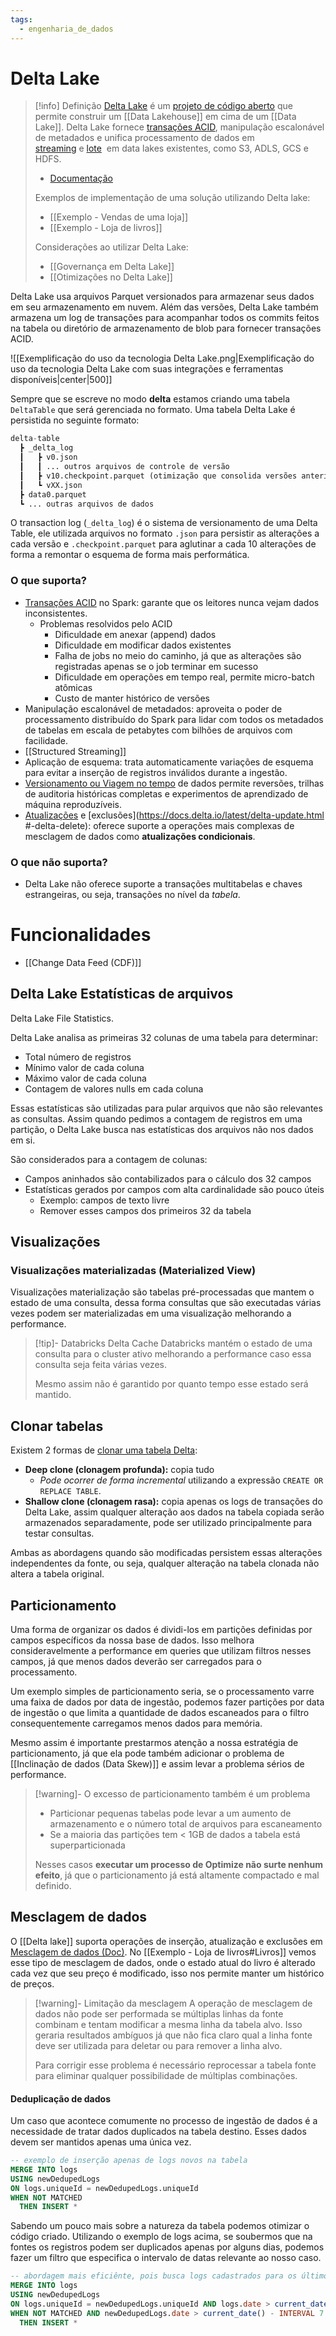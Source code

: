 ```yaml
---
tags:
  - engenharia_de_dados
---
```

# Delta Lake

> [!info] Definição
> [Delta Lake](https://delta.io/) é um [projeto de código aberto](https://github.com/delta-io/delta) que permite construir um [[Data Lakehouse]] em cima de um [[Data Lake]]. Delta Lake fornece [transações ACID](https://docs.delta.io/latest/concurrency-control.html), manipulação escalonável de metadados e unifica processamento de dados em [streaming](https://docs.delta.io/latest/delta-streaming.html) e [lote](https://docs.delta.io/latest/delta-batch.html)  em data lakes existentes, como S3, ADLS, GCS e HDFS.
> 
> - [Documentação](https://delta.io/learn)
>   
> Exemplos de implementação de uma solução utilizando Delta lake:
> - [[Exemplo - Vendas de uma loja]]
> - [[Exemplo - Loja de livros]]
> 
> Considerações ao utilizar Delta Lake:
> - [[Governança em Delta Lake]]
> - [[Otimizações no Delta Lake]]

Delta Lake usa arquivos Parquet versionados para armazenar seus dados em seu armazenamento em nuvem. Além das versões, Delta Lake também armazena um log de transações para acompanhar todos os commits feitos na tabela ou diretório de armazenamento de blob para fornecer transações ACID.

![[Exemplificação do uso da tecnologia Delta Lake.png|Exemplificação do uso da tecnologia Delta Lake com suas integrações e ferramentas disponíveis|center|500]]

Sempre que se escreve no modo **delta** estamos criando uma tabela `DeltaTable` que será gerenciada no formato. Uma tabela Delta Lake é persistida no seguinte formato:

```python
delta-table
  ┣ _delta_log
  ┃   ┣ v0.json
  ┃   ┃ ... outros arquivos de controle de versão
  ┃   ┣ v10.checkpoint.parquet (otimização que consolida versões anteriores)
  ┃   ┗ vXX.json
  ┣ data0.parquet
  ┗ ... outras arquivos de dados
```

O transaction log (`_delta_log`) é o sistema de versionamento de uma Delta Table, ele utilizada arquivos no formato `.json` para persistir as alterações a cada versão e `.checkpoint.parquet` para aglutinar a cada 10 alterações de forma a remontar o esquema de forma mais performática.

### O que suporta?

- [Transações ACID](https://docs.delta.io/latest/concurrency-control.html) no Spark: garante que os leitores nunca vejam dados inconsistentes.
	- Problemas resolvidos pelo ACID
		- Dificuldade em anexar (append) dados
		- Dificuldade em modificar dados existentes
		- Falha de jobs no meio do caminho, já que as alterações são registradas apenas se o job terminar em sucesso
		- Dificuldade em operações em tempo real, permite micro-batch atômicas
		- Custo de manter histórico de versões
- Manipulação escalonável de metadados: aproveita o poder de processamento distribuído do Spark para lidar com todos os metadados de tabelas em escala de petabytes com bilhões de arquivos com facilidade.
- [[Structured Streaming]]
- Aplicação de esquema: trata automaticamente variações de esquema para evitar a inserção de registros inválidos durante a ingestão.
- [Versionamento ou Viagem no tempo](https://docs.delta.io/latest/delta-batch.html#-deltatimetravel) de dados permite reversões, trilhas de auditoria históricas completas e experimentos de aprendizado de máquina reproduzíveis.
- [Atualizações](https://docs.delta.io/latest/delta-update.html#-delta-merge) e [exclusões](https://docs.delta.io/latest/delta-update.html #-delta-delete): oferece suporte a operações mais complexas de mesclagem de dados como **atualizações condicionais**.

### O que não suporta?

- Delta Lake não oferece suporte a transações multitabelas e chaves estrangeiras, ou seja, transações no nível da _tabela_.

# Funcionalidades

- [[Change Data Feed (CDF)]]

## Delta Lake Estatísticas de arquivos

Delta Lake File Statistics.

Delta Lake analisa as primeiras 32 colunas de uma tabela para determinar:

- Total número de registros
- Mínimo valor de cada coluna
- Máximo valor de cada coluna
- Contagem de valores nulls em cada coluna

Essas estatísticas são utilizadas para pular arquivos que não são relevantes as consultas. Assim quando pedimos a contagem de registros em uma partição, o Delta Lake busca nas estatísticas dos arquivos não nos dados em si.

São considerados para a contagem de colunas:

- Campos aninhados são contabilizados para o cálculo dos 32 campos
- Estatísticas gerados por campos com alta cardinalidade são pouco úteis
	- Exemplo: campos de texto livre
	- Remover esses campos dos primeiros 32 da tabela

## Visualizações
### Visualizações materializadas (Materialized View)

Visualizações materialização são tabelas pré-processadas que mantem o estado de uma consulta, dessa forma consultas que são executadas várias vezes podem ser materializadas em uma visualização melhorando a performance.

> [!tip]- Databricks Delta Cache
> Databricks mantém o estado de uma consulta para o cluster ativo melhorando a performance caso essa consulta seja feita várias vezes.
> 
> Mesmo assim não é garantido por quanto tempo esse estado será mantido.

## Clonar tabelas

Existem 2 formas de [clonar uma tabela Delta](https://docs.databricks.com/pt/delta/clone.html):

- **Deep clone (clonagem profunda):** copia tudo
	- *Pode ocorrer de forma incremental* utilizando a expressão `CREATE OR REPLACE TABLE`.
- **Shallow clone (clonagem rasa):** copia apenas os logs de transações do Delta Lake, assim qualquer alteração aos dados na tabela copiada serão armazenados separadamente, pode ser utilizado principalmente para testar consultas.

Ambas as abordagens quando são modificadas persistem essas alterações independentes da fonte, ou seja, qualquer alteração na tabela clonada não altera a tabela original.
## Particionamento

Uma forma de organizar os dados é dividi-los em partições definidas por campos específicos da nossa base de dados. Isso melhora consideravelmente a performance em queries que utilizam filtros nesses campos, já que menos dados deverão ser carregados para o processamento.

Um exemplo simples de particionamento seria, se o processamento varre uma faixa de dados por data de ingestão, podemos fazer partições por data de ingestão o que limita a quantidade de dados escaneados para o filtro consequentemente carregamos menos dados para memória.

Mesmo assim é importante prestarmos atenção a nossa estratégia de particionamento, já que ela pode também adicionar o problema de [[Inclinação de dados (Data Skew)]] e assim levar a problema sérios de performance.

> [!warning]- O excesso de particionamento também é um problema
> - Particionar pequenas tabelas pode levar a um aumento de armazenamento e o número total de arquivos para escaneamento
> - Se a maioria das partições tem < 1GB de dados a tabela está superparticionada
> 
> Nesses casos **executar um processo de Optimize não surte nenhum efeito**, já que o particionamento já está altamente compactado e mal definido.

## Mesclagem de dados

O [[Delta lake]] suporta operações de inserção, atualização e exclusões em [Mesclagem de dados (Doc)](https://docs.databricks.com/pt/delta/merge.html). No [[Exemplo - Loja de livros#Livros]] vemos esse tipo de mesclagem de dados, onde o estado atual do livro é alterado cada vez que seu preço é modificado, isso nos permite manter um histórico de preços.

> [!warning]- Limitação da mesclagem
> A operação de mesclagem de dados não pode ser performada se múltiplas linhas da fonte combinam e tentam modificar a mesma linha da tabela alvo. Isso geraria resultados ambíguos já que não fica claro qual a linha fonte deve ser utilizada para deletar ou para remover a linha alvo.
> 
> Para corrigir esse problema é necessário reprocessar a tabela fonte para eliminar qualquer possibilidade de múltiplas combinações.
#### Deduplicação de dados

Um caso que acontece comumente no processo de ingestão de dados é a necessidade de tratar dados duplicados na tabela destino. Esses dados devem ser mantidos apenas uma única vez.

```sql
-- exemplo de inserção apenas de logs novos na tabela
MERGE INTO logs
USING newDedupedLogs
ON logs.uniqueId = newDedupedLogs.uniqueId
WHEN NOT MATCHED
  THEN INSERT *
```

Sabendo um pouco mais sobre a natureza da tabela podemos otimizar o código criado. Utilizando o exemplo de logs acima, se soubermos que na fontes os registros podem ser duplicados apenas por alguns dias, podemos fazer um filtro que especifica o intervalo de datas relevante ao nosso caso.

```sql
-- abordagem mais eficiênte, pois busca logs cadastrados para os últimos 7 dias em vez da tabela inteira
MERGE INTO logs
USING newDedupedLogs
ON logs.uniqueId = newDedupedLogs.uniqueId AND logs.date > current_date() - INTERVAL 7 DAYS
WHEN NOT MATCHED AND newDedupedLogs.date > current_date() - INTERVAL 7 DAYS
  THEN INSERT *
```

